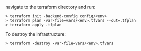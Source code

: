 navigate to the terraform directory and run:

```
> terraform init -backend-config config/<env>
> terraform plan -var-file=vars/<env>.tfvars --out=.tfplan
> terraform apply .tfplan
```

To destroy the infrastructure:

```
> terraform -destroy -var-file=vars/<env>.tfvars

```
